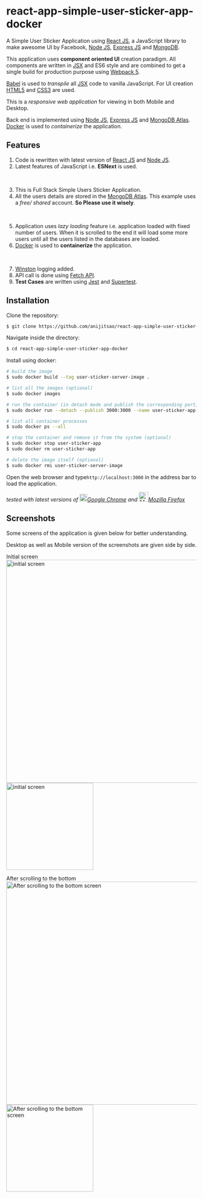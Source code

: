 # react-app-simple-user-sticker-app-docker

A Simple User Sticker Application using [React JS](https://react.dev/learn), a JavaScript library to make awesome UI by Facebook, [Node JS](https://nodejs.org/en/docs), [Express JS](https://expressjs.com/en/api.html) and [MongoDB](https://docs.mongodb.com/).

This application uses **component oriented UI** creation paradigm. All components are written in [JSX](https://react.dev/learn/writing-markup-with-jsx) and ES6 style and are combined to get a single build for production purpose using [Webpack 5](https://webpack.js.org/concepts/).

[Babel](https://babeljs.io/docs/) is used to _transpile_ all [JSX](https://react.dev/learn/writing-markup-with-jsx) code to vanilla JavaScript. For UI creation [HTML5](https://www.w3schools.com/html/html5_intro.asp) and [CSS3](https://www.w3schools.com/css/) are used.

This is a _responsive web application_ for viewing in both Mobile and Desktop.

Back end is implemented using [Node JS](https://nodejs.org/en/docs), [Express JS](https://expressjs.com/en/api.html) and [MongoDB Atlas](https://www.mongodb.com/cloud/atlas). [Docker](https://docs.docker.com/language/nodejs/build-images/) is used to _containerize_ the application.


## Features

1. Code is rewritten with latest version of [React JS](https://react.dev/learn) and [Node JS](https://nodejs.org/en/docs/).
2. Latest features of JavaScript i.e. **ESNext** is used.

<br/>

3. This is Full Stack Simple Users Sticker Application.
4. All the users details are stored in the [MongoDB Atlas](https://www.mongodb.com/cloud/atlas). This example uses a _free/ shared_ account. **So Please use it wisely**.

<br/>

5. Application uses _lazy loading_ feature i.e. application loaded with fixed number of users. When it is scrolled to the end it will load some more users until all the users listed in the databases are loaded.
6. [Docker](https://docs.docker.com/language/nodejs/build-images/) is used to **containerize** the application.

<br/>

7. [Winston](https://github.com/winstonjs/winston#readme) logging added.
8. API call is done using [Fetch API](https://developer.mozilla.org/en-US/docs/Web/API/Fetch_API/Using_Fetch).
9. **Test Cases** are written using [Jest](https://jestjs.io/docs/getting-started) and [Supertest](https://www.npmjs.com/package/supertest).

<!---
<ul>
  <li> This is Simple set of Authentication APIs </li>
  <li> All the common features like <strong>use creation, email validation, login, checking for authenticity of the user</strong> is implemented</li>
</ul>



<ul>
 <li><b>Forget password</b> feature is implemented </li>
 <li><b>Reset password</b> as well as email id feature is added </li>
 <li>All the user details, email id, password is stored in a file <code>server/userlist.json</code>. <b>All the passwords are encrypted</b>.</li>
</ul>

-->

## Installation

Clone the repository:

```bash
$ git clone https://github.com/anijitsao/react-app-simple-user-sticker-app-docker.git
```

Navigate inside the directory:

```bash
$ cd react-app-simple-user-sticker-app-docker
```

Install using docker:

```bash
# build the image
$ sudo docker build --tag user-sticker-server-image .

# list all the images (optional)
$ sudo docker images

# run the container (in detach mode and publish the corresponding port, with a name)
$ sudo docker run --detach --publish 3000:3000 --name user-sticker-app user-sticker-server-image

# list all container processes
$ sudo docker ps --all

# stop the container and remove it from the system (optional)
$ sudo docker stop user-sticker-app
$ sudo docker rm user-sticker-app

# delete the image itself (optional)
$ sudo docker rmi user-sticker-server-image
```

Open the web browser and type`http://localhost:3000` in the address bar to load the application.

_tested with latest versions of <img src="screenshots/chrome.png" width="20px" title="Google Chrome">[Google Chrome](https://www.google.com/chrome/) and <img src="screenshots/firefox.png" width="25px" title="Mozilla Firefox">[Mozilla Firefox](https://www.mozilla.org/en-US/firefox/new/)_

## Screenshots

Some screens of the application is given below for better understanding.

Desktop as well as Mobile version of the screenshots are given side by side.

<p> Initial screen <br/> 
 <img src="screenshots/desktop 1.png" width="590px" title="initial screen"/>
 <img src="screenshots/mobile 1.png" width="230px" title="initial screen"/> 
</p>
 
 <p> After scrolling to the bottom <br/> 
 <img src="screenshots/desktop 2.png" width="590px" title="After scrolling to the bottom  screen"/>
 <img src="screenshots/mobile 2.png" width="230px" title="After scrolling to the bottom  screen"/> 
</p>
